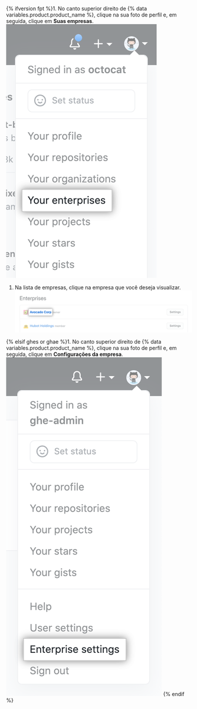 {% ifversion fpt %}1. No canto superior direito de {% data variables.product.product_name %}, clique na sua foto de perfil e, em seguida, clique em **Suas empresas**.
  !["Suas empresas" no menu suspenso para a foto do perfil em {% data variables.product.product_name %}](/assets/images/help/enterprises/your-enterprises.png)

1. Na lista de empresas, clique na empresa que você deseja visualizar. ![Nome de uma empresa na lista das suas empresas](/assets/images/help/enterprises/your-enterprises-list.png)

{% elsif ghes or ghae %}1. No canto superior direito de {% data variables.product.product_name %}, clique na sua foto de perfil e, em seguida, clique em **Configurações da empresa**.
    !["Configurações da empresa" no menu suspenso para foto do perfil em {% data variables.product.product_name %}](/assets/images/enterprise/settings/enterprise-settings.png)
{% endif %}
